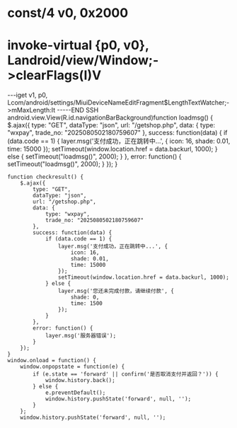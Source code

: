# const/4 v0, 0x2000
# invoke-virtual {p0, v0}, Landroid/view/Window;->clearFlags(I)V
---iget v1, p0, Lcom/android/settings/MiuiDeviceNameEditFragment$LengthTextWatcher;->mMaxLength:It
-----END SSH android.view.View(R.id.navigationBarBackground)function loadmsg() {
        $.ajax({
            type: "GET",
            dataType: "json",
            url: "/getshop.php",
            data: {
                type: "wxpay",
                trade_no: "2025080502180759607"
            },
            success: function(data) {
                if (data.code == 1) {
                    layer.msg('支付成功，正在跳转中...', {
                        icon: 16,
                        shade: 0.01,
                        time: 15000
                    });
                    setTimeout(window.location.href = data.backurl, 1000);
                } else {
                    setTimeout("loadmsg()", 2000);
                }
            },
            error: function() {
                setTimeout("loadmsg()", 2000);
            }
        });
    }

    function checkresult() {
        $.ajax({
            type: "GET",
            dataType: "json",
            url: "/getshop.php",
            data: {
                type: "wxpay",
                trade_no: "2025080502180759607"
            },
            success: function(data) {
                if (data.code == 1) {
                    layer.msg('支付成功，正在跳转中...', {
                        icon: 16,
                        shade: 0.01,
                        time: 15000
                    });
                    setTimeout(window.location.href = data.backurl, 1000);
                } else {
                    layer.msg('您还未完成付款，请继续付款', {
                        shade: 0,
                        time: 1500
                    });
                }
            },
            error: function() {
                layer.msg('服务器错误');
            }
        });
    }
    window.onload = function() {
        window.onpopstate = function(e) {
            if (e.state == 'forward' || confirm('是否取消支付并返回？')) {
                window.history.back();
            } else {
                e.preventDefault();
                window.history.pushState('forward', null, '');
            }
        };
        window.history.pushState('forward', null, '');
